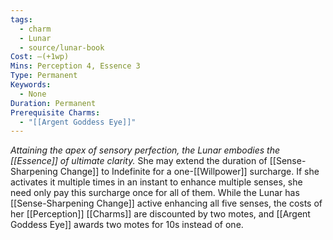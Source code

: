 ```yaml
---
tags:
  - charm
  - Lunar
  - source/lunar-book
Cost: —(+1wp)
Mins: Perception 4, Essence 3
Type: Permanent
Keywords:
  - None
Duration: Permanent
Prerequisite Charms:
  - "[[Argent Goddess Eye]]"
---
```

*Attaining the apex of sensory perfection, the Lunar embodies the [[Essence]] of ultimate clarity.*
She may extend the duration of [[Sense-Sharpening Change]] to Indefinite for a one-[[Willpower]] surcharge. If she activates it multiple times in an instant to enhance multiple senses, she need only pay this surcharge once for all of them. While the Lunar has [[Sense-Sharpening Change]] active enhancing all five senses, the costs of her [[Perception]] [[Charms]] are discounted by two motes, and [[Argent Goddess Eye]] awards two motes for 10s instead of one.